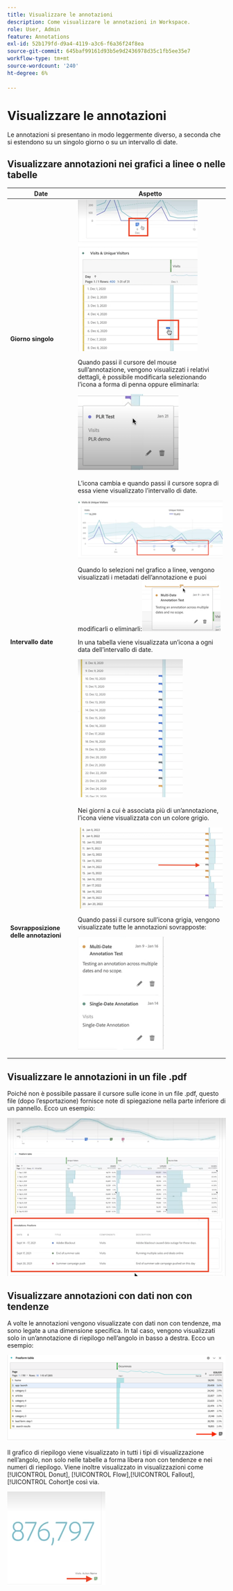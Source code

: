 ```yaml
---
title: Visualizzare le annotazioni
description: Come visualizzare le annotazioni in Workspace.
role: User, Admin
feature: Annotations
exl-id: 52b179fd-d9a4-4119-a3c6-f6a36f24f8ea
source-git-commit: 645baf99161d93b5e9d2436978d35c1fb5ee35e7
workflow-type: tm+mt
source-wordcount: '240'
ht-degree: 6%

---
```


# Visualizzare le annotazioni

Le annotazioni si presentano in modo leggermente diverso, a seconda che si estendono su un singolo giorno o su un intervallo di date.

## Visualizzare annotazioni nei grafici a linee o nelle tabelle

| Date | Aspetto |
| --- | --- |
| **Giorno singolo** | ![](assets/single-day.png)<p>Quando passi il cursore del mouse sull’annotazione, vengono visualizzati i relativi dettagli, è possibile modificarla selezionando l’icona a forma di penna oppure eliminarla:<p> ![](assets/hover.png) |
| **Intervallo date** | L’icona cambia e quando passi il cursore sopra di essa viene visualizzato l’intervallo di date.<p>![](assets/multi-day.png)<p>Quando lo selezioni nel grafico a linee, vengono visualizzati i metadati dell’annotazione e puoi modificarli o eliminarli:![](assets/multi-hover.png)<p>In una tabella viene visualizzata un’icona a ogni data dell’intervallo di date.<p>![](assets/multi-day-table.png) |
| **Sovrapposizione delle annotazioni** | Nei giorni a cui è associata più di un’annotazione, l’icona viene visualizzata con un colore grigio.<p>![](assets/grey.png)<p>Quando passi il cursore sull’icona grigia, vengono visualizzate tutte le annotazioni sovrapposte:<p>![](assets/overlap.png) |

## Visualizzare le annotazioni in un file .pdf

Poiché non è possibile passare il cursore sulle icone in un file .pdf, questo file (dopo l’esportazione) fornisce note di spiegazione nella parte inferiore di un pannello. Ecco un esempio:

![](assets/ann-pdf.png)

## Visualizzare annotazioni con dati non con tendenze

A volte le annotazioni vengono visualizzate con dati non con tendenze, ma sono legate a una dimensione specifica. In tal caso, vengono visualizzati solo in un’annotazione di riepilogo nell’angolo in basso a destra. Ecco un esempio:

![](assets/non-date.png)

Il grafico di riepilogo viene visualizzato in tutti i tipi di visualizzazione nell’angolo, non solo nelle tabelle a forma libera non con tendenze e nei numeri di riepilogo. Viene inoltre visualizzato in visualizzazioni come [!UICONTROL Donut], [!UICONTROL Flow],[!UICONTROL Fallout],[!UICONTROL Cohort]e così via.

![](assets/ann-summary.png)
